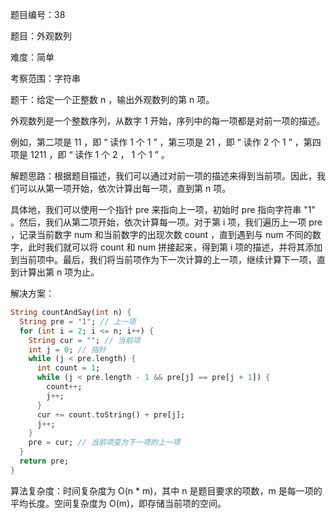 题目编号：38

题目：外观数列

难度：简单

考察范围：字符串

题干：给定一个正整数 n ，输出外观数列的第 n 项。

外观数列是一个整数序列，从数字 1 开始，序列中的每一项都是对前一项的描述。

例如，第二项是 11 ，即 “ 读作 1 个 1 ” ，第三项是 21 ，即 “ 读作 2 个 1 ” ，第四项是 1211 ，即 “ 读作 1 个 2 ， 1 个 1 ” 。

解题思路：根据题目描述，我们可以通过对前一项的描述来得到当前项。因此，我们可以从第一项开始，依次计算出每一项，直到第 n 项。

具体地，我们可以使用一个指针 pre 来指向上一项，初始时 pre 指向字符串 "1" 。然后，我们从第二项开始，依次计算每一项。对于第 i 项，我们遍历上一项 pre ，记录当前数字 num 和当前数字的出现次数 count ，直到遇到与 num 不同的数字，此时我们就可以将 count 和 num 拼接起来，得到第 i 项的描述，并将其添加到当前项中。最后，我们将当前项作为下一次计算的上一项，继续计算下一项，直到计算出第 n 项为止。

解决方案：

```dart
String countAndSay(int n) {
  String pre = "1"; // 上一项
  for (int i = 2; i <= n; i++) {
    String cur = ""; // 当前项
    int j = 0; // 指针
    while (j < pre.length) {
      int count = 1;
      while (j < pre.length - 1 && pre[j] == pre[j + 1]) {
        count++;
        j++;
      }
      cur += count.toString() + pre[j];
      j++;
    }
    pre = cur; // 当前项变为下一项的上一项
  }
  return pre;
}
```

算法复杂度：时间复杂度为 O(n * m)，其中 n 是题目要求的项数，m 是每一项的平均长度。空间复杂度为 O(m)，即存储当前项的空间。